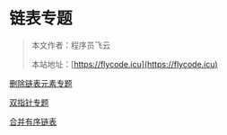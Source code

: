 # 链表专题
> 本文作者：程序员飞云
>
> 本站地址：[https://flycode.icu](https://flycode.icu)

[删除链表元素专题](删除链表元素专题.md)

[双指针专题](双指针专题.md)

[合并有序链表](合并有序链表.md)
